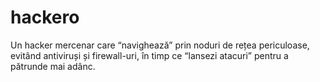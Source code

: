 # hackero
Un hacker mercenar care “navighează” prin noduri de rețea periculoase, evitând antiviruși și firewall-uri, în timp ce “lansezi atacuri” pentru a pătrunde mai adânc.
